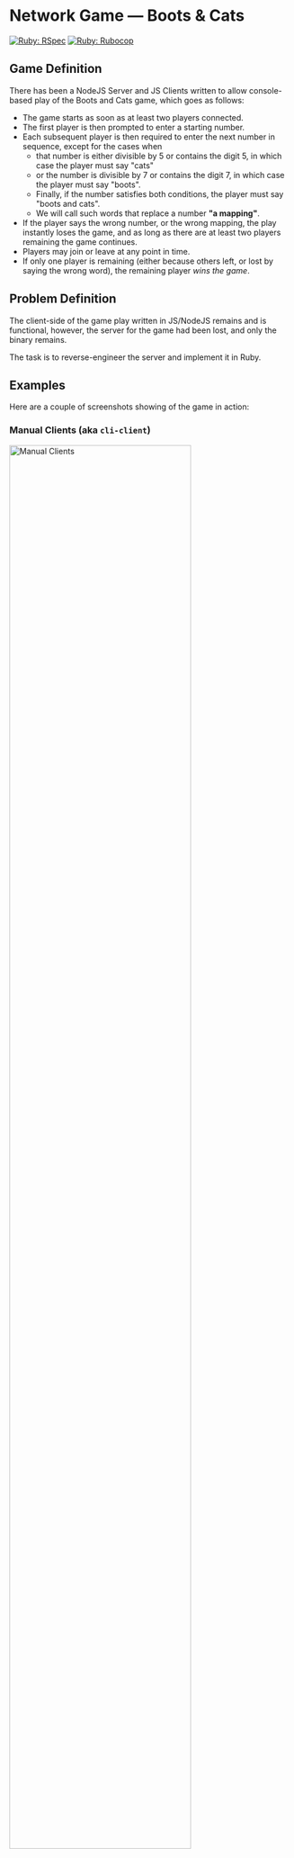# Network Game — Boots & Cats

[![Ruby: RSpec](https://github.com/kigster/number-counting/actions/workflows/rspec.yml/badge.svg)](https://github.com/kigster/number-counting/actions/workflows/rspec.yml)
[![Ruby: Rubocop](https://github.com/kigster/number-counting/actions/workflows/rubocop.yml/badge.svg)](https://github.com/kigster/number-counting/actions/workflows/rubocop.yml)

## Game Definition

There has been a NodeJS Server and JS Clients written to allow console-based play of the Boots and Cats game, which goes as follows:

* The game starts as soon as at least two players connected.
* The first player is then prompted to enter a starting number.
* Each subsequent player is then required to enter the next number in sequence, except for the cases when 
  * that number is either divisible by 5 or contains the digit 5, in which case the player must say "cats"
  * or the number is divisible by 7 or contains the digit 7, in which case the player must say "boots".
  * Finally, if the number satisfies both conditions, the player must say "boots and cats".
  * We will call such words that replace a number **"a mapping"**.
* If the player says the wrong number, or the wrong mapping, the play instantly loses the game, and as long as there are at least two players remaining the game continues.
* Players may join or leave at any point in time.
* If only one player is remaining (either because others left, or lost by saying the wrong word), the remaining player _wins the game_.

## Problem Definition

The client-side of the game play written in JS/NodeJS remains and is functional, however, the server for the game had been lost, and only the binary remains.

The task is to reverse-engineer the server and implement it in Ruby.

## Examples

Here are a couple of screenshots showing of the game in action:

### Manual Clients (aka `cli-client`)

<p><a href="doc/boots-cats-js-client.png"><img src="doc/boots-cats-js-client.png" width="80%" alt="Manual Clients"></a></p>

### AI Clients (aka `ai-client`)

<p><a href="doc/boots-cats-ai-client.png"><img src="doc/boots-cats-ai-client.png" width="80%" alt="AI Clients"></a></p>

# Solution

Current Ruby Server works as expected. The only unimplemented feature currently is the timeout.

Here is an example session between two AI clients:

<p><a href="doc/ai-play.png"><img src="doc/ai-play.png" width="80%" alt="AI Clients Playing"></a></p>

## Makefile

There is a top-level `Makefile` that offers several convenient shortcuts.

To see available commands, run:

```bash
❯ make
```

```
build         Install Ruby and JS dependencies and run the all the tests and linters
check-port    Verifies that nobody is already attached to the server's port
foreman-ai    Use Foreman to start a server + several AI clients
help          Prints help message auto-generated from the comments.
iterm-ai      Use AppleScript & iTerm2 to start a server + several AI clients
iterm-cli     Use AppleScript & iTerm2 to start a server + several CLI clients
js-install    Setup the JS clients
ruby-all      Installs Ruby Gems, runs RSpec and Rubocop.
ruby-install  Setup the Ruby Server
ruby-lint     Run ruby checks such as rubocop
ruby-lint-fix Auto-fix with Rubocop all fixable errors and regenerate auto-config-file
ruby-rspec    Runs the Ruby RSpec tests for the server
```
  
## Running the Server and Clients

You can test the functionality in several ways, which all result in running ruby server and several connected clients.

But first, a note about server-side logging:

### Logging Level on the Server

The server process uses Ruby Logger class to log messages to `STDOUT`. To emulate the silent NodeJS server, set the `LOG_LEVEL=error` before running the ruby server, and will be completely quiet.

For example:

```bash
# By directly invoking the Ruby Server
LOG_LEVEL=error cd boots-cats-ruby && ./bin/server

# Or by using Foreman from the root of the project
LOG_LEVEL=error make foreman-ai
```

### 1. Running All Commands Manually

You need to run the following command first, to ensure all Ruby and JS libraries are setup:

```bash
make build
```

Then open 3 windows:

 1. In the first window, run `cd boots-cats-ruby && LOG_LEVEL=debug ./bin/server`
 2. In the second window, run `cd boots-cats-js  && ./bin/cli-client`
 3. In the second window, run `cd boots-cats-js  && ./bin/cli-client`

And so on.

To run AI clients, replace `cli-client` with `ai-client`.

The following server log levels produce various output:

```bash
# No logging
LOG_LEVEL=error ./bin/server

# Minimal logging
LOG_LEVEL=info  ./bin/server

# Debug logging, includes network packages sent to all clients
LOG_LEVEL=debug ./bin/server
```

### 2. Automatic: Using Foreman for AI Clients

This method works on all operating systems and uses the `Procfile.ai` to start the server and the AI clients. 

However, when using Foreman, all of the processes will appear in a single window, making it difficult to debug.

### 3. Automatic: Using iTerm2 and ApppleScript to run either AI or CLI Clients in iTerm2 panels.

If you are an iTerm2 user, this should be the most flexible and easy to use method.

Because Foreman does not make it easy for a sub-process to receive input from STDIN, we do not offer a way to start CLI clients via Foreman. 

Instead, we offer you to use AppleScript to drive iTerm2: to open a new window, split it into panels, and run a specific command in each panel.

If you have iTerm2 on OS-X installed, you should be able to use the commands:

```bash
# Start a new iTerm2 window, with multiple panels dedicated to the server
# and the AI clients.
❯ make iterm-ai

# OR

# Start a new iTerm2 window, with multiple panels dedicated to the server
# and the CLI clients.
❯ make iterm-cli
```

This should start a new iTerm2 window and split it into panes where the bottom pane is the server, and the middle-top and right-top are the clients. The left-most top panel is the open shell prompt.

# Copyright

* The Problem Definition: © 2024 Academia.edu, All Rights Reserved. 
* The Solution © 2024 Konstantin Gredeskoul, All Rights Reserved.

